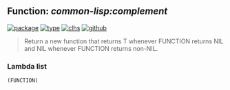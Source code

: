 ## Function: ***common-lisp:complement***
[![package](https://img.shields.io/badge/Package-COMMON--LISP-5f9ea0.svg?style=social&colorA=999999)](../) [![type](https://img.shields.io/badge/Type-Function-5f9ea0.svg?style=social&colorA=999999)](../#function) [![clhs](https://img.shields.io/badge/CLHS-COMPLEMENT-5f9ea0.svg?style=social&colorA=999999)](http://www.lispworks.com/documentation/HyperSpec/Body/f_comple.htm) [![github](https://img.shields.io/badge/GitHub-View_the_source-5f9ea0.svg?style=social&colorA=999999&logo=github)](https://github.com/sbcl/sbcl/blob/master/src/code/funutils.lisp/) 

> Return a new function that returns T whenever FUNCTION returns NIL and
> NIL whenever FUNCTION returns non-NIL.

### Lambda list
```
(FUNCTION)
```
